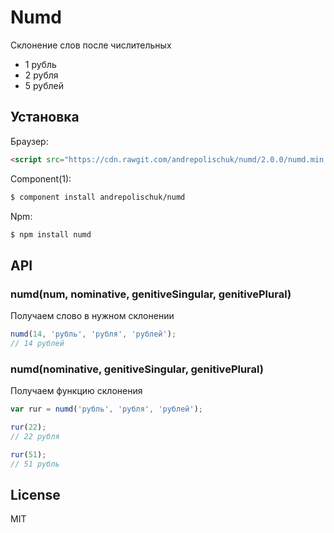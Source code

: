# Numd

  Склонение слов после числительных

  * 1 рубль
  * 2 рубля
  * 5 рублей

## Установка

  Браузер:

```html
<script src="https://cdn.rawgit.com/andrepolischuk/numd/2.0.0/numd.min.js"></script>
```

  Component(1):

```sh
$ component install andrepolischuk/numd
```

  Npm:

```sh
$ npm install numd
```

## API

### numd(num, nominative, genitiveSingular, genitivePlural)

  Получаем слово в нужном склонении

```js
numd(14, 'рубль', 'рубля', 'рублей');
// 14 рублей
```

### numd(nominative, genitiveSingular, genitivePlural)

  Получаем функцию склонения

```js
var rur = numd('рубль', 'рубля', 'рублей');

rur(22);
// 22 рубля

rur(51);
// 51 рубль
```

## License

  MIT

